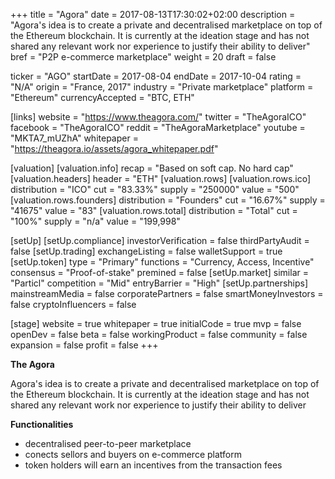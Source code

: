 +++
title = "Agora"
date = 2017-08-13T17:30:02+02:00
description = "Agora's idea is to create a private and decentralised marketplace on top of the Ethereum blockchain. It is currently at the ideation stage and has not shared any relevant work nor experience to justify their ability to deliver"
bref = "P2P e-commerce marketplace"
weight = 20
draft = false

ticker = "AGO"
startDate = 2017-08-04
endDate = 2017-10-04
rating = "N/A"
origin = "France, 2017"
industry = "Private marketplace"
platform = "Ethereum"
currencyAccepted = "BTC, ETH"

[links]
  website = "https://www.theagora.com/"
  twitter = "TheAgoraICO"
  facebook = "TheAgoraICO"
  reddit = "TheAgoraMarketplace"
  youtube = "MKTA7_mUZhA"
  whitepaper = "https://theagora.io/assets/agora_whitepaper.pdf"

[valuation]
  [valuation.info]
    recap = "Based on soft cap. No hard cap"
  [valuation.headers]
    header = "ETH"
  [valuation.rows]
    [valuation.rows.ico]
      distribution = "ICO"
      cut = "83.33%"
      supply = "250000"
      value = "500"
    [valuation.rows.founders]
      distribution = "Founders"
      cut = "16.67%"
      supply = "41675"
      value = "83"
    [valuation.rows.total]
      distribution = "Total"
      cut = "100%"
      supply = "n/a"
      value = "199,998"

[setUp]
  [setUp.compliance]
    investorVerification = false
    thirdPartyAudit = false
  [setUp.trading]
    exchangeListing = false
    walletSupport = true
  [setUp.token]
    type = "Primary"
    functions = "Currency, Access, Incentive"
    consensus = "Proof-of-stake"
    premined = false
  [setUp.market]
    similar = "Particl"
    competition = "Mid"
    entryBarrier = "High"
  [setUp.partnerships]
    mainstreamMedia = false
    corporatePartners = false
    smartMoneyInvestors = false
    cryptoInfluencers = false

[stage]
  website = true
  whitepaper = true
  initialCode = true
  mvp = false
  openDev = false
  beta = false
  workingProduct = false
  community = false
  expansion = false
  profit = false
+++

**The Agora**

Agora's idea is to create a private and decentralised marketplace on top of the Ethereum blockchain. It is currently at the ideation stage and has not shared any relevant work nor experience to justify their ability to deliver

**Functionalities**

* decentralised peer-to-peer marketplace
* conects sellors and buyers on e-commerce platform
* token holders will earn an incentives from the transaction fees
